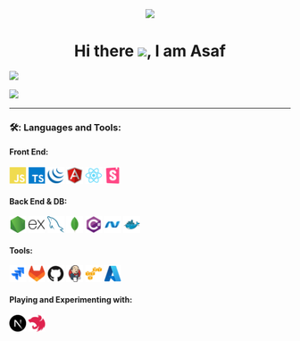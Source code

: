 <div id="header" align="center">
  <img src="https://media.giphy.com/media/HUE4sDmjViSkKqLY77/giphy.gif" width="150" />
  <h1>
    Hi there
    <img src="https://media.giphy.com/media/hvRJCLFzcasrR4ia7z/giphy.gif" width="30px"/>, I am Asaf
  </h1>
</div>

<a href="https://www.linkedin.com/in/barasaf/" target=”_blank”>
  <img src="https://img.shields.io/badge/LinkedIn-blue?logo=linkedin&logoColor=white&style=for-the-badge" />
</a>

![](https://komarev.com/ghpvc/?username=b-asaf)

---
### 🛠️: Languages and Tools:

#### Front End:
<div>
  <img src="https://github.com/devicons/devicon/blob/master/icons/javascript/javascript-plain.svg" width="30" height="30" alt="JS" title="JS" />
  <img src="https://github.com/devicons/devicon/blob/master/icons/typescript/typescript-plain.svg" width="30" height="30" alt="TS" title="TS" />
  <img src="https://github.com/devicons/devicon/blob/master/icons/jquery/jquery-original.svg" width="30" height="30" alt="jQuery" title="jQuery" />
  <img src="https://github.com/devicons/devicon/blob/master/icons/angularjs/angularjs-original.svg" width="30" height="30" alt="AngularJs" title="AngularJs" />
  <img src="https://github.com/devicons/devicon/blob/master/icons/react/react-original.svg" width="30" height="30" alt="React & React-Native" title="React & React-Native" />
  <img src="https://github.com/devicons/devicon/blob/master/icons/storybook/storybook-original.svg" width="30" height="30" alt=="Storybook" title="Storybook" />
</div>

#### Back End & DB:
<div>
  <img src="https://github.com/devicons/devicon/blob/master/icons/nodejs/nodejs-original.svg" width="30" height="30" alt="NodeJs" title="NodeJs" />
  <img src="https://github.com/devicons/devicon/blob/master/icons/express/express-original.svg" width="30" height="30" alt="ExpressJs" title="ExpressJs" />
  <img src="https://github.com/devicons/devicon/blob/master/icons/mysql/mysql-original.svg" width="30" height="30" alt="MySql" title="MySql" />
  <img src="https://github.com/devicons/devicon/blob/master/icons/mongodb/mongodb-original.svg" width="30" height="30" alt="MongoDB" title="MongoDB" />
  <img src="https://github.com/devicons/devicon/blob/master/icons/csharp/csharp-original.svg" width="30" height="30" alt="C#" title="C#" />
  <img src="https://github.com/devicons/devicon/blob/master/icons/dot-net/dot-net-original.svg" width="30" height="30" alt="ASP .Net & .Net Core" title="ASP .Net & .Net Core" />
  <img src="https://github.com/devicons/devicon/blob/master/icons/docker/docker-original.svg" width="30" height="30" alt="Docker" title="Docker" />
</div>

#### Tools:
<div>
  <img src="https://github.com/devicons/devicon/blob/master/icons/jira/jira-original.svg" width="30" height="30" alt="Jira" title="Jira" />
  <img src="https://github.com/devicons/devicon/blob/master/icons/gitlab/gitlab-original.svg" width="30" height="30" alt="GitLab" title="GitLab" />
  <img src="https://github.com/devicons/devicon/blob/master/icons/github/github-original.svg" width="30" height="30" alt="GitHub" title="GitHub" />
  <img src="https://github.com/devicons/devicon/blob/master/icons/jenkins/jenkins-original.svg" width="30" height="30" alt="Jenkins" title="Jenkins" />
  <img src="https://github.com/devicons/devicon/blob/master/icons/amazonwebservices/amazonwebservices-original.svg" width="30" height="30" alt="AWS" title="AWS" />
  <img src="https://github.com/devicons/devicon/blob/master/icons/azure/azure-original.svg" width="30" height="30" alt="Azure DevOps" title="Azure DevOps" />
</div>

#### Playing and Experimenting with:
<div>
  <img src="https://github.com/devicons/devicon/blob/master/icons/nextjs/nextjs-original.svg" width="30" height="30" alt="NextJs" title="NextJs" />
  <img src="https://github.com/devicons/devicon/blob/master/icons/nestjs/nestjs-plain.svg" width="30" height="30" alt="NestJs" title="NestJs" />
</div>

<!--
**b-asaf/b-asaf** is a ✨ _special_ ✨ repository because its `README.md` (this file) appears on your GitHub profile.

how to create/update the readme file: https://www.sitepoint.com/github-profile-readme/

Top Langs:
 -> [![Top Langs](https://github-readme-stats.vercel.app/api/top-langs/?username=b-asaf&layout=compact&theme=vision-friendly-dark)](https://github.com/anuraghazra/github-readme-stats)
-> additional examples for stats: https://github.com/Rishabh062/Rishabh062?tab=readme-ov-file

-> https://github.com/abhisheknaiidu/awesome-github-profile-readme

Here are some ideas to get you started:

- 🔭 I’m currently working on ...
- 🌱 I’m currently learning ...
- 👯 I’m looking to collaborate on ...
- 🤔 I’m looking for help with ...
- 💬 Ask me about ...
- 📫 How to reach me: ...
- 😄 Pronouns: ...
- ⚡ Fun fact: ...
-->
